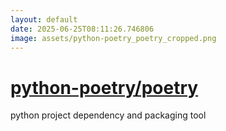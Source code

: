 ```yaml
---
layout: default
date: 2025-06-25T08:11:26.746806
image: assets/python-poetry_poetry_cropped.png
---
```


# [python-poetry/poetry](https://github.com/python-poetry/poetry)

python project dependency and packaging tool
